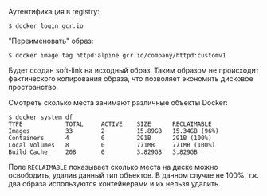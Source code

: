 Аутентификация в registry:

```shell
$ docker login gcr.io
```

"Переименовать" образ:

```shell
$ docker image tag httpd:alpine gcr.io/company/httpd:customv1
```

Будет создан soft-link на исходный образ. Таким образом не происходит фактического копирования образа, что позволяет экономить дисковое пространство.

Смотреть сколько места занимают различные объекты Docker:

```shell
$ docker system df
TYPE            TOTAL     ACTIVE    SIZE      RECLAIMABLE
Images          33        2         15.89GB   15.34GB (96%)
Containers      4         0         291B      291B (100%)
Local Volumes   8         0         771MB     771MB (100%)
Build Cache     208       0         3.829GB   3.829GB
```

Поле `RECLAIMABLE` показывает сколько места на диске можно освободить, удалив данный тип объектов. В данном случае не 100%, т.к. два образа используются контейнерами и их нельзя удалить.
